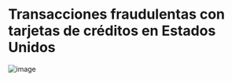 # Transacciones fraudulentas con tarjetas de créditos en Estados Unidos 
![image](https://github.com/user-attachments/assets/eda05ec8-b774-48d1-9b9c-bb7cc2611298)


